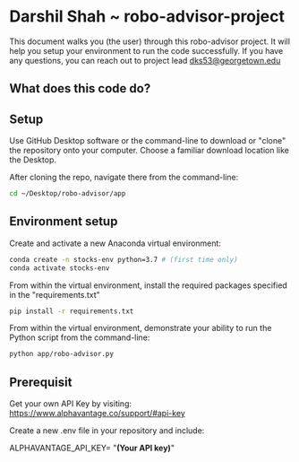 # Darshil Shah ~ robo-advisor-project

This document walks you (the user) through this robo-advisor project. It will help you setup your environment to run the code successfully. If you have any questions, you can reach out to project lead dks53@georgetown.edu

## What does this code do?


## Setup
Use GitHub Desktop software or the command-line to download or "clone" the repository onto your computer. Choose a familiar download location like the Desktop.

After cloning the repo, navigate there from the command-line: 

```sh
cd ~/Desktop/robo-advisor/app
```
## Environment setup

Create and activate a new Anaconda virtual environment:

```sh
conda create -n stocks-env python=3.7 # (first time only)
conda activate stocks-env
```

From within the virtual environment, install the required packages specified in the "requirements.txt"

```sh
pip install -r requirements.txt
```

From within the virtual environment, demonstrate your ability to run the Python script from the command-line:

```sh
python app/robo-advisor.py
```

## Prerequisit
Get your own API Key by visiting: https://www.alphavantage.co/support/#api-key

Create a new .env file in your repository and include:

ALPHAVANTAGE_API_KEY= "________(Your API key)________"